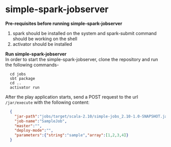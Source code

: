 # simple-spark-jobserver    

**Pre-requisites before running simple-spark-jobserver**    
1) spark should be installed on the system and spark-submit command should be working on the shell    
2) activator should be installed    

**Run simple-spark-jobserver**    
In order to start the simple-spark-jobserver, clone the repository and run the following commands-    
```
  cd jobs
  sbt package
  cd ..
  activator run
```
After the play application starts, send a POST request to the url `/jar/execute` with the following content:
```json
  {
    "jar-path":"jobs/target/scala-2.10/simple-jobs_2.10-1.0-SNAPSHOT.jar",
    "job-name":"SampleJob",
    "master":"",
    "deploy-mode":"",
    "parameters":{"string":"sample","array":[1,2,3,4]}
  }
```
